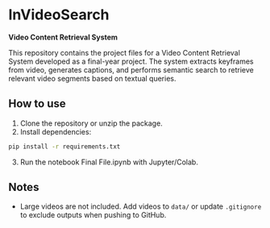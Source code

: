 # InVideoSearch

**Video Content Retrieval System**

This repository contains the project files for a Video Content Retrieval System developed as a final-year project. The system extracts keyframes from video, generates captions, and performs semantic search to retrieve relevant video segments based on textual queries.

## How to use
1. Clone the repository or unzip the package.
2. Install dependencies:
```bash
pip install -r requirements.txt
```
3. Run the notebook Final File.ipynb with Jupyter/Colab.

## Notes
- Large videos are not included. Add videos to `data/` or update `.gitignore` to exclude outputs when pushing to GitHub.
